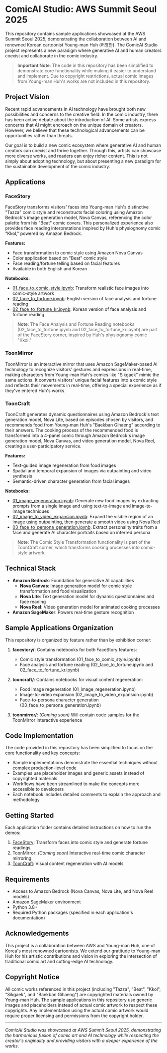 # ComicAI Studio: AWS Summit Seoul 2025

This repository contains sample applications showcased at the AWS Summit Seoul 2025, demonstrating the collaboration between AI and renowned Korean cartoonist Young-man Huh (허영만). The ComicAI Studio project represents a new paradigm where generative AI and human creators coexist and collaborate in the comic industry.

> **Important Note**: The code in this repository has been simplified to demonstrate core functionality while making it easier to understand and implement. Due to copyright restrictions, actual comic images from Young-man Huh's works are not included in this repository.

## Project Vision

Recent rapid advancements in AI technology have brought both new possibilities and concerns to the creative field. In the comic industry, there has been active debate about the introduction of AI. Some artists express concerns that AI might encroach on the unique domain of creators. However, we believe that these technological advancements can be opportunities rather than threats.

Our goal is to build a new comic ecosystem where generative AI and human creators can coexist and thrive together. Through this, artists can showcase more diverse works, and readers can enjoy richer content. This is not simply about adopting technology, but about presenting a new paradigm for the sustainable development of the comic industry.

## Applications

### FaceStory

FaceStory transforms visitors' faces into Young-man Huh's distinctive "Tazza" comic style and reconstructs facial coloring using Amazon Bedrock's image generation model, Nova Canvas, referencing the color palette from his "Beat" comic covers. This personalized experience also provides face reading interpretations inspired by Huh's physiognomy comic "Kkol," powered by Amazon Bedrock.

**Features:**
- Face transformation to comic style using Amazon Nova Canvas
- Color application based on "Beat" comic style
- Face reading/fortune telling based on facial features
- Available in both English and Korean

**Notebooks:**
- [01_face_to_comic_style.ipynb](facestory/01_face_to_comic_style.ipynb): Transform realistic face images into comic-style artwork
- [02_face_to_fortune.ipynb](facestory/02_face_to_fortune.ipynb): English version of face analysis and fortune reading
- [02_face_to_fortune_kr.ipynb](facestory/02_face_to_fortune_kr.ipynb): Korean version of face analysis and fortune reading

> **Note**: The Face Analysis and Fortune Reading notebooks (02_face_to_fortune.ipynb and 02_face_to_fortune_kr.ipynb) are part of the FaceStory corner, inspired by Huh's physiognomy comic "Kkol."

### ToonMirror

ToonMirror is an interactive mirror that uses Amazon SageMaker-based AI technology to recognize visitors' gestures and expressions in real-time, making characters from Young-man Huh's comics like "Sikgaek" mimic the same actions. It converts visitors' unique facial features into a comic style and reflects their movements in real-time, offering a special experience as if they've entered Huh's works.

### ToonCraft

ToonCraft generates dynamic questionnaires using Amazon Bedrock's text generation model, Nova Lite, based on episodes chosen by visitors, and recommends food from Young-man Huh's "Baekban Gihaeng" according to their answers. The cooking process of the recommended food is transformed into a 4-panel comic through Amazon Bedrock's image generation model, Nova Canvas, and video generation model, Nova Reel, creating a user-participatory service.

**Features:**
- Text-guided image regeneration from food images
- Spatial and temporal expansion of images via outpainting and video synthesis
- Semantic-driven character generation from facial images

**Notebooks:**
- [01_image_regeneration.ipynb](tooncraft/01_image_regeneration.ipynb): Generate new food images by extracting prompts from a single image and using text-to-image and image-to-image techniques
- [02_image_to_video_expansion.ipynb](tooncraft/02_image_to_video_expansion.ipynb): Expand the visible region of an image using outpainting, then generate a smooth video using Nova Reel
- [03_face_to_persona_generation.ipynb](tooncraft/03_face_to_persona_generation.ipynb): Extract personality traits from a face and generate AI character portraits based on inferred persona

> **Note**: The Comic Style Transformation functionality is part of the ToonCraft corner, which transforms cooking processes into comic-style artwork.



## Technical Stack

- **Amazon Bedrock**: Foundation for generative AI capabilities
  - **Nova Canvas**: Image generation model for comic style transformation and food visualization
  - **Nova Lite**: Text generation model for dynamic questionnaires and face reading
  - **Nova Reel**: Video generation model for animated cooking processes
- **Amazon SageMaker**: Powers real-time gesture recognition

## Sample Applications Organization

This repository is organized by feature rather than by exhibition corner:

1. **facestory/**: Contains notebooks for both FaceStory features:
   - Comic style transformation (01_face_to_comic_style.ipynb)
   - Face analysis and fortune reading (02_face_to_fortune.ipynb and 02_face_to_fortune_kr.ipynb)

2. **tooncraft/**: Contains notebooks for visual content regeneration:
   - Food image regeneration (01_image_regeneration.ipynb)
   - Image-to-video expansion (02_image_to_video_expansion.ipynb)
   - Face-to-persona character generation (03_face_to_persona_generation.ipynb)

3. **toonmirror/**: *(Coming soon)* Will contain code samples for the ToonMirror interactive experience

## Code Implementation

The code provided in this repository has been simplified to focus on the core functionality and key concepts:

- Sample implementations demonstrate the essential techniques without complex production-level code
- Examples use placeholder images and generic assets instead of copyrighted materials
- Workflows have been streamlined to make the concepts more accessible to developers
- Each notebook includes detailed comments to explain the approach and methodology

## Getting Started

Each application folder contains detailed instructions on how to run the demos:

1. [FaceStory](facestory/): Transform faces into comic style and generate fortune readings
2. ToonMirror: *(Coming soon)* Interactive real-time comic character mirroring
3. [ToonCraft](tooncraft/): Visual content regeneration with AI models


## Requirements

- Access to Amazon Bedrock (Nova Canvas, Nova Lite, and Nova Reel models)
- Amazon SageMaker environment
- Python 3.8+
- Required Python packages (specified in each application's documentation)

## Acknowledgements

This project is a collaboration between AWS and Young-man Huh, one of Korea's most renowned cartoonists. We extend our gratitude to Young-man Huh for his artistic contributions and vision in exploring the intersection of traditional comic art and cutting-edge AI technology.

## Copyright Notice

All comic works referenced in this project (including "Tazza", "Beat", "Kkol", "Sikgaek", and "Baekban Gihaeng") are copyrighted materials owned by Young-man Huh. The sample applications in this repository use generic images and placeholders instead of actual comic artwork to respect these copyrights. Any implementation using the actual comic artwork would require proper licensing and permissions from the copyright holder.

---

*ComicAI Studio was showcased at AWS Summit Seoul 2025, demonstrating the harmonious fusion of comic art and AI technology while respecting the creator's originality and providing visitors with a deeper experience of the works.*